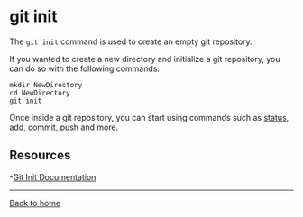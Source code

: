 # git init

The `git init` command is used to create an empty git repository.

If you wanted to create a new directory and initialize a git repository, you can do so with the following commands:
```
mkdir NewDirectory
cd NewDirectory
git init
```
Once inside a git repository, you can start using commands such as 
[status](./Status.md),
[add](.Add.md),
[commit](./Commit.md),
[push](./Push.md)
and more.

## Resources 

-[Git Init Documentation](https://git-scm.com/docs/git-init)

---

[Back to home](../REAME.md)
